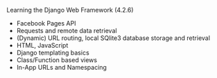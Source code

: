 Learning the Django Web Framework (4.2.6)
- Facebook Pages API
- Requests and remote data retrieval
- (Dynamic) URL routing, local SQlite3 database storage and retrieval
- HTML, JavaScript 
- Django templating basics
- Class/Function based views
- In-App URLs and Namespacing
